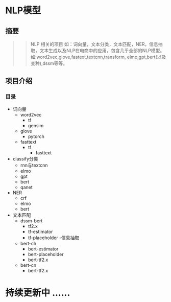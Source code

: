 # NLP模型
## 摘要  
>> NLP 相关的项目 如：词向量，文本分类，文本匹配，NER，信息抽取，文本生成以及NLP在电商中的应用，包含几乎全部的NLP模型。如:word2vec,glove,fastext,textcnn,transform,
elmo,gpt,bert(以及变种),dssm等等。  
## 项目介绍
### 目录
  - 词向量
    - word2vec
        - tf
        - gensim
    - glove
        - pytorch
    - fasttext
        - tf
 	      - fasttext
  - classify分类
    - rnn与textcnn
    - elmo
    - gpt
    - bert
    - qanet
  - NER
    - crf
    - elmo
    - bert
  - 文本匹配
    - dssm-bert
      - tf2.x
      - tf-estimator
      - tf-placeholder
  -信息抽取
    - bert-ch
      - bert-estimator
      - bert-placeholder
      - bert-tf2.x
    - bert-cn
      - bert-tf2.x
      
# 持续更新中 ......
